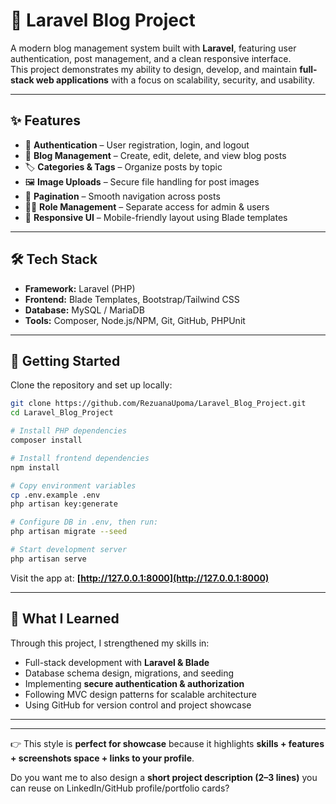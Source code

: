 
# 📖 Laravel Blog Project

A modern blog management system built with **Laravel**, featuring user authentication, post management, and a clean responsive interface.  
This project demonstrates my ability to design, develop, and maintain **full-stack web applications** with a focus on scalability, security, and usability.

---

## ✨ Features

- 🔐 **Authentication** – User registration, login, and logout  
- 📝 **Blog Management** – Create, edit, delete, and view blog posts  
- 🏷 **Categories & Tags** – Organize posts by topic  
- 🖼 **Image Uploads** – Secure file handling for post images  
- 📄 **Pagination** – Smooth navigation across posts  
- 👩‍💻 **Role Management** – Separate access for admin & users  
- 📱 **Responsive UI** – Mobile-friendly layout using Blade templates  

---

## 🛠 Tech Stack

- **Framework:** Laravel (PHP)  
- **Frontend:** Blade Templates, Bootstrap/Tailwind CSS  
- **Database:** MySQL / MariaDB  
- **Tools:** Composer, Node.js/NPM, Git, GitHub, PHPUnit  

---

## 🚀 Getting Started

Clone the repository and set up locally:

```bash
git clone https://github.com/RezuanaUpoma/Laravel_Blog_Project.git
cd Laravel_Blog_Project

# Install PHP dependencies
composer install

# Install frontend dependencies
npm install

# Copy environment variables
cp .env.example .env
php artisan key:generate

# Configure DB in .env, then run:
php artisan migrate --seed

# Start development server
php artisan serve
````

Visit the app at: **[http://127.0.0.1:8000](http://127.0.0.1:8000)**

---



## 🎯 What I Learned

Through this project, I strengthened my skills in:

* Full-stack development with **Laravel & Blade**
* Database schema design, migrations, and seeding
* Implementing **secure authentication & authorization**
* Following MVC design patterns for scalable architecture
* Using GitHub for version control and project showcase

---


---

👉 This style is **perfect for showcase** because it highlights **skills + features + screenshots space + links to your profile**.  

Do you want me to also design a **short project description (2–3 lines)** you can reuse on LinkedIn/GitHub profile/portfolio cards?
```
